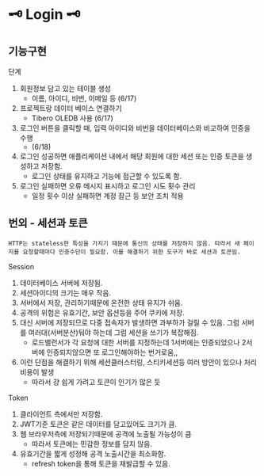 #  🗝️ Login 🗝️

## 기능구현
단계
1. 회원정보 담고 있는 테이블 생성
	* 이름, 아이디, 비번, 이메일 등 (6/17)
2. 프로젝트랑 데이터 베이스 연결하기
	* Tibero OLEDB 사용 (6/17)
3. 로그인 버튼을 클릭할 때, 입력 아이디와 비번을 데이터베이스와 비교하여 인증을 수행
	* (6/18)
4. 로그인 성공하면 애플리케이션 내에서 해당 회원에 대한 세션 또는 인증 토큰을 생성하고 저장함.
	* 로그인 상태를 유지하고 기능에 접근할 수 있도록 함.
5. 로그인 실패하면 오류 메시지 표시하고 로그인 시도 횟수 관리
	* 일정 횟수 이상 실패하면 계정 잠근 등 보안 조치 적용

## 번외 - 세션과 토큰
```
HTTP는 stateless한 특성을 가지기 때문에 통신의 상태를 저장하지 않음. 따라서 새 페이지를 요청할때마다 인증수단이 필요함. 이를 해결하기 위한 도구가 바로 세션과 토큰임.
```
Session
1. 데이터베이스 서버에 저장됨.
2. 세션아이디의 크기는 매우 작음.
3. 서버에서 저장, 관리하기때문에 온전한 상태 유지가 쉬움.
4. 공격의 위험은 유효기간, 보안 옵션등을 주어 쿠키에 저장.
5. 대신 서버에 저장되므로 다중 접속자가 발생하면 과부하가 걸릴 수 있음. 그럼 서버를 여러대(서버분산)둬야 하는데 그럼 세션을 쓰기가 복잡해짐.
	* 로드밸런서가 각 요청에 대한 서버를 지정하는데 1서버에는 인증되었으나 2서버에 인증되지않으면 또 로그인해야하는 번거로움,,
6. 이런 단점을 해결하기 위해 세션클러스터링, 스티키세션등 여러 방안이 있으나 처리비용이 발생
	* 따라서 걍 쉽게 가려고 토큰이 인기가 많은 듯

Token
1. 클라이언트 측에서만 저장함.
2. JWT기준 토큰은 같은 데이터를 담고있어도 크기가 큼.
3. 웹 브라우저측에 저장되기때문에 공격에 노출될 가능성이 큼
	* 따라서 토큰에는 민감한 정보를 담지 않음.
4. 유효기간을 짧게 성정해 공격 노출시간을 최소화함.
	* refresh token을 통해 토큰을 재발급할 수 있음.